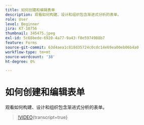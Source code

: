 ```yaml
---
title: 如何创建和编辑表单
description: 观看如何构建、设计和组织包含渐进式分析的表单。
role: User
level: Beginner
jira: KT-10756
thumbnail: 345475.jpeg
exl-id: 5c68bede-6920-4a77-9a43-f8e5974988b7
feature: Forms
source-git-commit: 63d4aea1c818d35724c0cdc14e69ea00eb06b4a0
workflow-type: tm+mt
source-wordcount: '38'
ht-degree: 0%

---
```


# 如何创建和编辑表单

观看如何构建、设计和组织包含渐进式分析的表单。

>[!VIDEO](https://video.tv.adobe.com/v/3411665/?quality=12&learn=on&captions=chi_hans){transcript=true}
